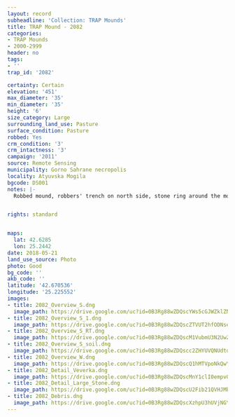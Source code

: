 ```yaml
---
layout: record
subheadline: 'Collection: TRAP Mounds'
title: TRAP Mound - 2082
categories:
- TRAP Mounds
- 2000-2999
header: no
tags:
- ''
trap_id: '2082'

certainty: Certain
elevation: '451'
max_diameter: '35'
min_diameter: '35'
height: '6'
size_category: Large
surrounding_land_use: Pasture
surface_condition: Pasture
robbed: Yes
crm_condition: '3'
crm_intactness: '3'
campaign: '2011'
source: Remote Sensing
municipality: Gorno Sahrane necropolis
locality: Atyuvska Mogila
bgcode: DS001
notes: |-
  Robbed mound, robbers' trench on north side, stone ring around the mound, earth taken next to the mound.


rights: standard


maps:
  lat: 42.6285
  lon: 25.2442
date: 2018-05-21
land_use_source: Photo
photo: Good
bg_code: ''
akb_code: ''
latitude: '42.670536'
longitude: '25.225552'
images:
- title: 2082_Overview_S.dng
  image_path: https://drive.google.com/uc?id=0B3Rg88wZDQscYWs5cGJWZklZN0U
- title: 2082_Overview_S_1.dng
  image_path: https://drive.google.com/uc?id=0B3Rg88wZDQscZTVUT2hfODNsejQ
- title: 2082_Overview_S_RT.dng
  image_path: https://drive.google.com/uc?id=0B3Rg88wZDQscM1VubmU3N2UwZUE
- title: 2082_Overview_S_soil.dng
  image_path: https://drive.google.com/uc?id=0B3Rg88wZDQscc2ZHYUVQNUdtdEE
- title: 2082_Overview_W.dng
  image_path: https://drive.google.com/uc?id=0B3Rg88wZDQscQ1hMTVpoNkQwYWs
- title: 2082_Detail_Veverka.dng
  image_path: https://drive.google.com/uc?id=0B3Rg88wZDQscMnY1clI0empvQ3M
- title: 2082_Detail_Large_Stone.dng
  image_path: https://drive.google.com/uc?id=0B3Rg88wZDQscU2Fib21QVHJMbTQ
- title: 2082_Debris.dng
  image_path: https://drive.google.com/uc?id=0B3Rg88wZDQscXzhpU3hUVjNGY0E
---
```

